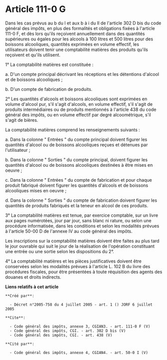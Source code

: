 # Article 111-0 G

Dans les cas prévus au b du I et aux b à i du II de l'article 302 D bis du code général des impôts, en plus des formalités et
obligations fixées à l'article 111-0 F, et dès lors qu'ils reçoivent annuellement dans des quantités supérieures ou égales
pour les alcools à 100 litres et 500 litres pour des boissons alcooliques, quantités exprimées en volume effectif, les
utilisateurs doivent tenir une comptabilité matières des produits qu'ils reçoivent et qu'ils utilisent. 

1° La comptabilité matières est constituée : 

a. D'un compte principal décrivant les réceptions et les détentions d'alcool et de boissons alcooliques ; 

b. D'un compte de fabrication de produits. 

2° Les quantités d'alcools et boissons alcooliques sont exprimées en volume d'alcool pur, s'il s'agit d'alcools, en volume
effectif, s'il s'agit de produits intermédiaires ou de produits mentionnés à l'article 438 du code général des impôts, ou en
volume effectif par degré alcoométrique, s'il s'agit de bières. 

La comptabilité matières comprend les renseignements suivants : 

a. Dans la colonne " Entrées " du compte principal doivent figurer les quantités d'alcool ou de boissons alcooliques reçues
et détenues par l'utilisateur ; 

b. Dans la colonne " Sorties " du compte principal, doivent figurer les quantités d'alcool ou de boissons alcooliques
destinées à être mises en oeuvre ; 

c. Dans la colonne " Entrées " du compte de fabrication et pour chaque produit fabriqué doivent figurer les quantités
d'alcools et de boissons alcooliques mises en oeuvre ; 

d. Dans la colonne " Sorties " du compte de fabrication doivent figurer les quantités de produits fabriqués et la teneur en
alcool de ces produits. 

3° La comptabilité matières est tenue, par exercice comptable, sur un livre aux pages numérotées, jour par jour, sans blanc
ni rature, ou selon une procédure informatisée, dans les conditions et selon les modalités prévues à l'article 50-00 D de
l'annexe IV au code général des impôts. 

Les inscriptions sur la comptabilité matières doivent être faites au plus tard le jour ouvrable qui suit le jour de la
réalisation de l'opération constituant une entrée ou une sortie selon les dispositions du 2°. 

4° La comptabilité matières et les pièces justificatives doivent être conservées selon les modalités prévues à l'article L.
102 B du livre des procédures fiscales, pour être présentées à toute réquisition des agents des douanes et droits indirects.

**Liens relatifs à cet article**

	**Créé par**:

	  - Décret n°2005-758 du 4 juillet 2005 - art. 1 () JORF 6 juillet 2005

	**Cite**:

	  - Code général des impôts, annexe 3, CGIAN3. - art. 111-0 F (V)
	  - Code général des impôts, CGI. - art. 302 D bis (V)
	  - Code général des impôts, CGI. - art. 438 (V)

	**Cité par**:

	  - Code général des impôts, annexe 4, CGIAN4. - art. 50-0 I (V)
